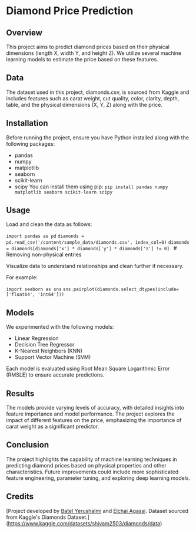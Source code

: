 #  Diamond Price Prediction
## Overview
This project aims to predict diamond prices based on their physical dimensions (length X, width Y, and height Z). We utilize several machine learning models to estimate the price based on these features.

## Data
The dataset used in this project, diamonds.csv, is sourced from Kaggle and includes features such as carat weight, cut quality, color, clarity, depth, table, and the physical dimensions (X, Y, Z) along with the price.

## Installation
Before running the project, ensure you have Python installed along with the following packages:
- pandas
- numpy
- matplotlib
- seaborn
- scikit-learn
- scipy
You can install them using pip:
`pip install pandas numpy matplotlib seaborn scikit-learn scipy`

## Usage
Load and clean the data as follows:

`import pandas as pd`
`diamonds = pd.read_csv('/content/sample_data/diamonds.csv', index_col=0)`
`diamonds = diamonds[diamonds['x'] * diamonds['y'] * diamonds['z'] != 0] ` # Removing non-physical entries

Visualize data to understand relationships and clean further if necessary.

For example:

`import seaborn as sns`
`sns.pairplot(diamonds.select_dtypes(include=['float64', 'int64']))`

## Models
We experimented with the following models:

- Linear Regression
- Decision Tree Regressor
- K-Nearest Neighbors (KNN)
- Support Vector Machine (SVM)

Each model is evaluated using Root Mean Square Logarithmic Error (RMSLE) to ensure accurate predictions.

## Results
The models provide varying levels of accuracy, with detailed insights into feature importance and model performance. The project explores the impact of different features on the price, emphasizing the importance of carat weight as a significant predictor.

## Conclusion
The project highlights the capability of machine learning techniques in predicting diamond prices based on physical properties and other characteristics. Future improvements could include more sophisticated feature engineering, parameter tuning, and exploring deep learning models.

## Credits
[Project developed by [Batel Yerushalmi](http://github.com/BatelCohen7 "Batel Yerushalmi") and [Elchai Agassi](http://github.com/ElhaiAgassi "Elchai Agassi"). Dataset sourced from Kaggle's Diamonds Dataset.](https://www.kaggle.com/datasets/shivam2503/diamonds/data)

